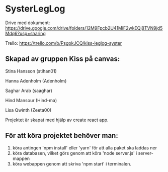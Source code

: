 # SysterLegLog

Drive med dokument: https://drive.google.com/drive/folders/12M9Fpcb2U41MiF2wkEQj8TVN9jd5Mdq6?usp=sharing

Trello: https://trello.com/b/PsgokJCQ/kiss-leglog-syster  

## Skapad av gruppen Kiss på canvas: 

Stina Hansson (stihan01)

Hanna Adenholm (Adenholm)


Saghar Arab (saaghar)

Hind Mansour (Hind-ma)

Lisa Qwinth (Zeeta00)

Projektet är skapat med hjälp av create react app. 

## För att köra projektet behöver man:
1. köra antingen 'npm install' eller 'yarn' för att alla paket ska laddas ner
2. köra databasen, vilket görs genom att köra 'node server.js' i server-mappen
3. köra webappen genom att skriva 'npm start' i terminalen. 

